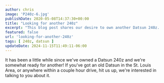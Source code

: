 ```yaml
---
author: chris
image: 'P240z-6.jpg'
publishDate: 2020-05-08T14:37:30+00:00
title: "Looking for another 240z"
excerpt: "This blog post shares our desire to own another Datsun 240z. If you're located in or near the St. Louis area and have an old Datsun, connect with us as we're interested in discussing further."
featured: false
url: 'looking-for-another-240z'
tags: [ 240z, datsun ]
updateDate: 2024-11-15T11:49:11-06:00
---
```


It has been a little while since we&#39;ve owned a Datsun 240z and we&#39;re somewhat ready for another! If you&#39;ve got an old Datsun in the St. Louis Area, or anywhere within a couple hour drive, hit us up, we&#39;re interested in talking to you about it.
